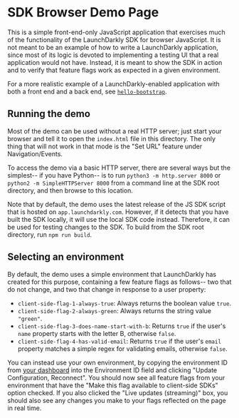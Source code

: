 # SDK Browser Demo Page

This is a simple front-end-only JavaScript application that exercises much of the functionality of the LaunchDarkly SDK for browser JavaScript. It is not meant to be an example of how to write a LaunchDarkly application, since most of its logic is devoted to implementing a testing UI that a real application would not have. Instead, it is meant to show the SDK in action and to verify that feature flags work as expected in a given environment.

For a more realistic example of a LaunchDarkly-enabled application with both a front end and a back end, see [`hello-bootstrap`](https://github.com/launchdarkly/hello-bootstrap).

## Running the demo

Most of the demo can be used without a real HTTP server; just start your browser and tell it to open the `index.html` file in this directory. The only thing that will not work in that mode is the "Set URL" feature under Navigation/Events.

To access the demo via a basic HTTP server, there are several ways but the simplest-- if you have Python-- is to run `python3 -m http.server 8000` or `python2 -m SimpleHTTPServer 8000` from a command line at the SDK root directory, and then browse to this location.

Note that by default, the demo uses the latest release of the JS SDK script that is hosted on `app.launchdarkly.com`. However, if it detects that you have built the SDK locally, it will use the local SDK code instead. Therefore, it can be used for testing changes to the SDK. To build from the SDK root directory, run `npm run build`.

## Selecting an environment

By default, the demo uses a simple environment that LaunchDarkly has created for this purpose, containing a few feature flags as follows-- two that do not change, and two that change in response to a user property:

* `client-side-flag-1-always-true`: Always returns the boolean value `true`.
* `client-side-flag-2-always-green`: Always returns the string value `"green"`.
* `client-side-flag-3-does-name-start-with-b`: Returns `true` if the user's `name` property starts with the letter B, otherwise `false`.
* `client-side-flag-4-has-valid-email`: Returns `true` if the user's `email` property matches a simple regex for validating emails, otherwise `false`.

You can instead use your own environment, by copying the environment ID from [your dashboard](https://app.launchdarkly.com/settings/projects) into the Environment ID field and clicking "Update Configuration, Reconnect". You should now see all feature flags from your environment that have the "Make this flag available to client-side SDKs" option checked. If you also clicked the "Live updates (streaming)" box, you should also see any changes you make to your flags reflected on the page in real time.
